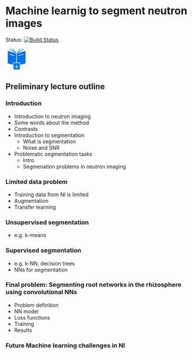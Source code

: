 # Machine learnig to segment neutron images

Status: [![Build Status](https://www.travis-ci.com/ImagingLectures/MLSegmentation4NI.svg?branch=main)](https://www.travis-ci.com/ImagingLectures/MLSegmentation4NI)

[<img src="downloadbook.svg" width="60px" />](https://github.com/ImagingLectures/MLSegmentation4NI/tree/gh-pages/lecture/_build/latex/MLSegmentation.pdf)

## Preliminary lecture outline

### Introduction
-	Introduction to neutron imaging
  - Some words about the method
  - Contrasts
- Introduction to segmentation
  - What is segmentation
  - Noise and SNR
- Problematic segmentation tasks
  - Intro
  - Segmenation problems in neutron imaging

### Limited data problem
-	Training data from NI is limited
-	Augmentation
-	Transfer learning

### Unsupervised segmentation
-	e.g. k-means

### Supervised segmentation
-	e.g. k-NN, decision trees
-	NNs for segmentation

### Final problem: Segmenting root networks in the rhizosphere using convolutional NNs
-	Problem definition
-	NN model
-	Loss functions
-	Training
-	Results

### Future Machine learning challenges in NI
